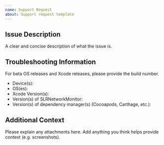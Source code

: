 ```yaml
---
name: Support Request
about: Support request template
---
```

## Issue Description
A clear and concise description of what the issue is.

## Troubleshooting Information
For beta OS releases and Xcode releases, please provide the build number.
* Device(s): 
* OS(es):
* Xcode Version(s):
* Version(s) of SLRNetworkMonitor:
* Version(s) of dependency manager(s) (Cocoapods, Carthage, etc.):

## Additional Context
Please explain any attachments here. Add anything you think helps provide context (e.g. screenshots).
